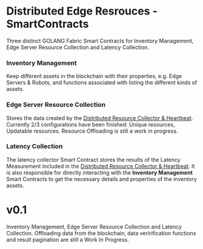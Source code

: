 # Distributed Edge Resrouces - SmartContracts
Three distinct GOLANG Fabric Smart Contracts for Inventory Management, Edge Server Resource Collection and Latency Collection.

### Inventory Management
Keep different assets in the blockchain with their properties, e.g. Edge Servers & Robots, and functions associated with listing the different kinds of assets.

### Edge Server Resource Collection
Stores the data created by the [Distributed Resource Collector & Heartbeat](https://github.com/dmonteroh/distributed-resource-collector). Currently 2/3 configurations have been finished: Unique resources, Updatable resources. Resource Offloading is still a work in progress.

### Latency Collection
The latency collector Smart Contract stores the results of the Latency Measurement included in the [Distributed Resource Collector & Heartbeat](https://github.com/dmonteroh/distributed-resource-collector). It is also responsible for directly interacting with the **Inventory Management** Smart Contracts to get the necessary details and properties of the inventory assets.

# v0.1
Inventory Management, Edge Server Resource Collection and Latency Collection. Offloading data from the blockchain, data verirification functions and result pagination are still a Work In Progress.